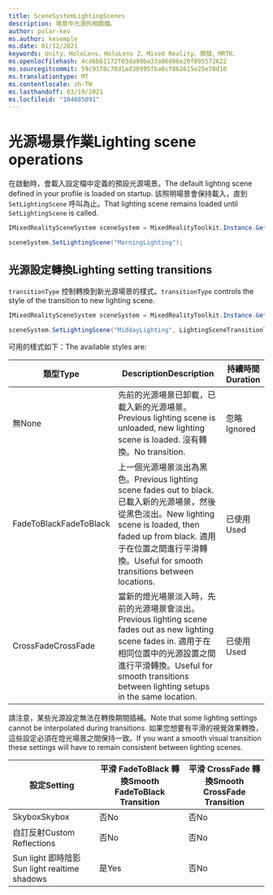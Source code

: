 ```yaml
---
title: SceneSystemLightingScenes
description: 場景中光源的相關檔。
author: polar-kev
ms.author: kesemple
ms.date: 01/12/2021
keywords: Unity、HoloLens、HoloLens 2、Mixed Reality、開發、MRTK、
ms.openlocfilehash: 4cd6b61172f03da99ba33a06d06e20f095572622
ms.sourcegitcommit: 59c91f8c70d1ad30995fba6cf862615e25e78d10
ms.translationtype: MT
ms.contentlocale: zh-TW
ms.lasthandoff: 03/19/2021
ms.locfileid: "104685091"
---
```

# <a name="lighting-scene-operations"></a><span data-ttu-id="c800b-104">光源場景作業</span><span class="sxs-lookup"><span data-stu-id="c800b-104">Lighting scene operations</span></span>

<span data-ttu-id="c800b-105">在啟動時，會載入設定檔中定義的預設光源場景。</span><span class="sxs-lookup"><span data-stu-id="c800b-105">The default lighting scene defined in your profile is loaded on startup.</span></span> <span data-ttu-id="c800b-106">該照明場景會保持載入，直到 `SetLightingScene` 呼叫為止。</span><span class="sxs-lookup"><span data-stu-id="c800b-106">That lighting scene remains loaded until `SetLightingScene` is called.</span></span>

```c#
IMixedRealitySceneSystem sceneSystem = MixedRealityToolkit.Instance.GetService<IMixedRealitySceneSystem>();

sceneSystem.SetLightingScene("MorningLighting");
```

## <a name="lighting-setting-transitions"></a><span data-ttu-id="c800b-107">光源設定轉換</span><span class="sxs-lookup"><span data-stu-id="c800b-107">Lighting setting transitions</span></span>

<span data-ttu-id="c800b-108">`transitionType` 控制轉換到新光源場景的樣式。</span><span class="sxs-lookup"><span data-stu-id="c800b-108">`transitionType` controls the style of the transition to new lighting scene.</span></span>

```c#
IMixedRealitySceneSystem sceneSystem = MixedRealityToolkit.Instance.GetService<IMixedRealitySceneSystem>();

sceneSystem.SetLightingScene("MiddayLighting", LightingSceneTransitionType.CrossFade);
```

<span data-ttu-id="c800b-109">可用的樣式如下：</span><span class="sxs-lookup"><span data-stu-id="c800b-109">The available styles are:</span></span>

<span data-ttu-id="c800b-110">類型</span><span class="sxs-lookup"><span data-stu-id="c800b-110">Type</span></span> | <span data-ttu-id="c800b-111">Description</span><span class="sxs-lookup"><span data-stu-id="c800b-111">Description</span></span> | <span data-ttu-id="c800b-112">持續時間</span><span class="sxs-lookup"><span data-stu-id="c800b-112">Duration</span></span>
--- | --- | ---
<span data-ttu-id="c800b-113">無</span><span class="sxs-lookup"><span data-stu-id="c800b-113">None</span></span> | <span data-ttu-id="c800b-114">先前的光源場景已卸載，已載入新的光源場景。</span><span class="sxs-lookup"><span data-stu-id="c800b-114">Previous lighting scene is unloaded, new lighting scene is loaded.</span></span> <span data-ttu-id="c800b-115">沒有轉換。</span><span class="sxs-lookup"><span data-stu-id="c800b-115">No transition.</span></span> | <span data-ttu-id="c800b-116">忽略</span><span class="sxs-lookup"><span data-stu-id="c800b-116">Ignored</span></span>
<span data-ttu-id="c800b-117">FadeToBlack</span><span class="sxs-lookup"><span data-stu-id="c800b-117">FadeToBlack</span></span> | <span data-ttu-id="c800b-118">上一個光源場景淡出為黑色。</span><span class="sxs-lookup"><span data-stu-id="c800b-118">Previous lighting scene fades out to black.</span></span> <span data-ttu-id="c800b-119">已載入新的光源場景，然後從黑色淡出。</span><span class="sxs-lookup"><span data-stu-id="c800b-119">New lighting scene is loaded, then faded up from black.</span></span> <span data-ttu-id="c800b-120">適用于在位置之間進行平滑轉換。</span><span class="sxs-lookup"><span data-stu-id="c800b-120">Useful for smooth transitions between locations.</span></span> | <span data-ttu-id="c800b-121">已使用</span><span class="sxs-lookup"><span data-stu-id="c800b-121">Used</span></span>
<span data-ttu-id="c800b-122">CrossFade</span><span class="sxs-lookup"><span data-stu-id="c800b-122">CrossFade</span></span> | <span data-ttu-id="c800b-123">當新的燈光場景淡入時，先前的光源場景會淡出。</span><span class="sxs-lookup"><span data-stu-id="c800b-123">Previous lighting scene fades out as new lighting scene fades in.</span></span> <span data-ttu-id="c800b-124">適用于在相同位置中的光源設置之間進行平滑轉換。</span><span class="sxs-lookup"><span data-stu-id="c800b-124">Useful for smooth transitions between lighting setups in the same location.</span></span> | <span data-ttu-id="c800b-125">已使用</span><span class="sxs-lookup"><span data-stu-id="c800b-125">Used</span></span>

<span data-ttu-id="c800b-126">請注意，某些光源設定無法在轉換期間插補。</span><span class="sxs-lookup"><span data-stu-id="c800b-126">Note that some lighting settings cannot be interpolated during transitions.</span></span> <span data-ttu-id="c800b-127">如果您想要有平滑的視覺效果轉換，這些設定必須在燈光場景之間保持一致。</span><span class="sxs-lookup"><span data-stu-id="c800b-127">If you want a smooth visual transition these settings will have to remain consistent between lighting scenes.</span></span>

<span data-ttu-id="c800b-128">設定</span><span class="sxs-lookup"><span data-stu-id="c800b-128">Setting</span></span> | <span data-ttu-id="c800b-129">平滑 FadeToBlack 轉換</span><span class="sxs-lookup"><span data-stu-id="c800b-129">Smooth FadeToBlack Transition</span></span> | <span data-ttu-id="c800b-130">平滑 CrossFade 轉換</span><span class="sxs-lookup"><span data-stu-id="c800b-130">Smooth CrossFade Transition</span></span>
--- | --- | ---
<span data-ttu-id="c800b-131">Skybox</span><span class="sxs-lookup"><span data-stu-id="c800b-131">Skybox</span></span> | <span data-ttu-id="c800b-132">否</span><span class="sxs-lookup"><span data-stu-id="c800b-132">No</span></span> | <span data-ttu-id="c800b-133">否</span><span class="sxs-lookup"><span data-stu-id="c800b-133">No</span></span>
<span data-ttu-id="c800b-134">自訂反射</span><span class="sxs-lookup"><span data-stu-id="c800b-134">Custom Reflections</span></span> | <span data-ttu-id="c800b-135">否</span><span class="sxs-lookup"><span data-stu-id="c800b-135">No</span></span> | <span data-ttu-id="c800b-136">否</span><span class="sxs-lookup"><span data-stu-id="c800b-136">No</span></span>
<span data-ttu-id="c800b-137">Sun light 即時陰影</span><span class="sxs-lookup"><span data-stu-id="c800b-137">Sun light realtime shadows</span></span> | <span data-ttu-id="c800b-138">是</span><span class="sxs-lookup"><span data-stu-id="c800b-138">Yes</span></span> | <span data-ttu-id="c800b-139">否</span><span class="sxs-lookup"><span data-stu-id="c800b-139">No</span></span>
